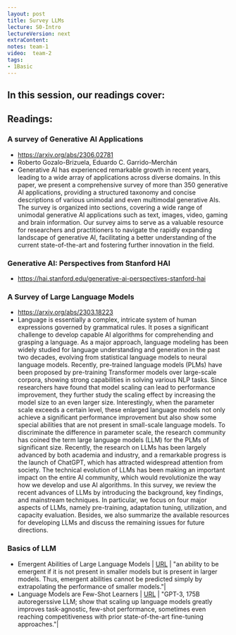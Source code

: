 ```yaml
---
layout: post
title: Survey LLMs
lecture: S0-Intro
lectureVersion: next
extraContent: 
notes: team-1
video:  team-2
tags:
- 1Basic
---
```


In this session, our readings cover: 
- 




## Readings: 
  ### A survey of Generative AI Applications
+ https://arxiv.org/abs/2306.02781
+ Roberto Gozalo-Brizuela, Eduardo C. Garrido-Merchán
+ Generative AI has experienced remarkable growth in recent years, leading to a wide array of applications across diverse domains. In this paper, we present a comprehensive survey of more than 350 generative AI applications, providing a structured taxonomy and concise descriptions of various unimodal and even multimodal generative AIs. The survey is organized into sections, covering a wide range of unimodal generative AI applications such as text, images, video, gaming and brain information. Our survey aims to serve as a valuable resource for researchers and practitioners to navigate the rapidly expanding landscape of generative AI, facilitating a better understanding of the current state-of-the-art and fostering further innovation in the field.

 ### Generative AI: Perspectives from Stanford HAI
 + https://hai.stanford.edu/generative-ai-perspectives-stanford-hai 

 ### A Survey of Large Language Models
 + https://arxiv.org/abs/2303.18223 
 + Language is essentially a complex, intricate system of human expressions governed by grammatical rules. It poses a significant challenge to develop capable AI algorithms for comprehending and grasping a language. As a major approach, language modeling has been widely studied for language understanding and generation in the past two decades, evolving from statistical language models to neural language models. Recently, pre-trained language models (PLMs) have been proposed by pre-training Transformer models over large-scale corpora, showing strong capabilities in solving various NLP tasks. Since researchers have found that model scaling can lead to performance improvement, they further study the scaling effect by increasing the model size to an even larger size. Interestingly, when the parameter scale exceeds a certain level, these enlarged language models not only achieve a significant performance improvement but also show some special abilities that are not present in small-scale language models. To discriminate the difference in parameter scale, the research community has coined the term large language models (LLM) for the PLMs of significant size. Recently, the research on LLMs has been largely advanced by both academia and industry, and a remarkable progress is the launch of ChatGPT, which has attracted widespread attention from society. The technical evolution of LLMs has been making an important impact on the entire AI community, which would revolutionize the way how we develop and use AI algorithms. In this survey, we review the recent advances of LLMs by introducing the background, key findings, and mainstream techniques. In particular, we focus on four major aspects of LLMs, namely pre-training, adaptation tuning, utilization, and capacity evaluation. Besides, we also summarize the available resources for developing LLMs and discuss the remaining issues for future directions.


### Basics of LLM 
  + Emergent Abilities of Large Language Models | [ URL](https://arxiv.org/abs/2206.07682) | "an ability to be emergent if it is not present in smaller models but is present in larger models. Thus, emergent abilities cannot be predicted simply by extrapolating the performance of smaller models."|
  + Language Models are Few-Shot Learners | [ URL](https://arxiv.org/abs/2005.14165) | "GPT-3, 175B autoregerssive LLM;  show that scaling up language models greatly improves task-agnostic, few-shot performance, sometimes even reaching competitiveness with prior state-of-the-art fine-tuning approaches."|
    

